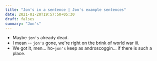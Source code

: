```yaml
---
title: "Jon's in a sentence | Jon's example sentences"
date: 2021-01-20T19:57:50+05:30
draft: falses
summary: "Jon's"
---
```

- Maybe `jon's` already dead.
- I mean -- `jon's` gone, we're right on the brink of world war iii.
- We got it, men... ho-`jon's` keep as androscoggin... if there is such a place.
                 
